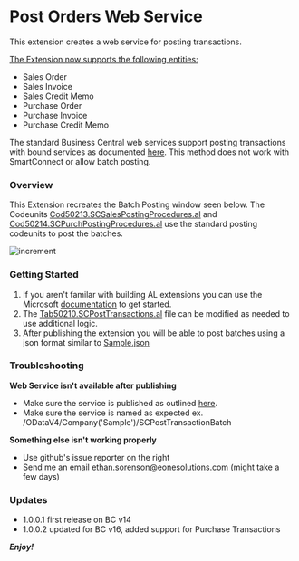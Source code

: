 # Post Orders Web Service
This extension creates a web service for posting transactions.

<ins>The Extension now supports the following entities:</ins>
* Sales Order
* Sales Invoice
* Sales Credit Memo
* Purchase Order
* Purchase Invoice
* Purchase Credit Memo

The standard Business Central web services support posting transactions with bound services as documented [here](https://docs.microsoft.com/en-us/dynamics365/business-central/dev-itpro/developer/devenv-creating-and-interacting-with-odatav4-bound-action). This method does not work with SmartConnect or allow batch posting.

### Overview
This Extension recreates the Batch Posting window seen below. 
The Codeunits [Cod50213.SCSalesPostingProcedures.al](Cod50213.SCSalesPostingProcedures.al) and [Cod50214.SCPurchPostingProcedures.al](Cod50214.SCPurchPostingProcedures.al) use the standard posting codeunits to post the batches.

![increment](https://i.imgur.com/nGg8btl.gif)

### Getting Started
1. If you aren't familar with building AL extensions you can use the Microsoft [documentation](https://docs.microsoft.com/en-us/dynamics365/business-central/dev-itpro/developer/devenv-dev-overview "documentation") to get started.
2. The [Tab50210.SCPostTransactions.al](Tab50210.SCPostTransactions.al) file can be modified as needed to use additional logic.
3. After publishing the extension you will be able to post batches using a json format similar to [Sample.json](Sample.json)

### Troubleshooting
**Web Service isn't available after publishing**
* Make sure the service is published as outlined [here](https://docs.microsoft.com/en-us/dynamics365/business-central/across-how-publish-web-service "documentation").
* Make sure the service is named as expected ex. /ODataV4/Company('Sample')/SCPostTransactionBatch

**Something else isn't working properly**
* Use github's issue reporter on the right
* Send me an email ethan.sorenson@eonesolutions.com (might take a few days)

### Updates
* 1.0.0.1 first release on BC v14
* 1.0.0.2 updated for BC v16, added support for Purchase Transactions

***Enjoy!***